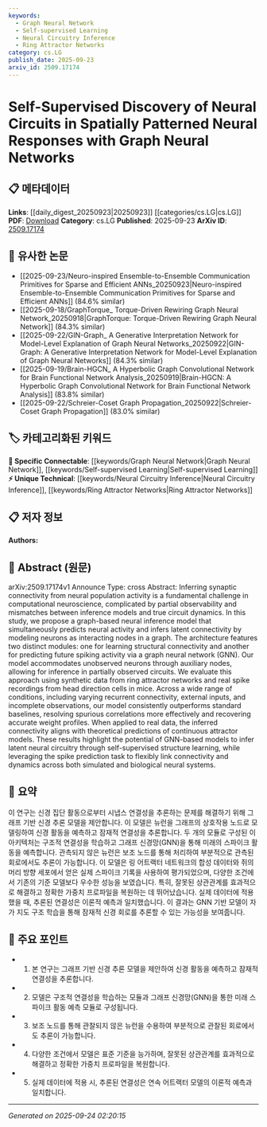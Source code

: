 ```yaml
---
keywords:
  - Graph Neural Network
  - Self-supervised Learning
  - Neural Circuitry Inference
  - Ring Attractor Networks
category: cs.LG
publish_date: 2025-09-23
arxiv_id: 2509.17174
---
```


<!-- KEYWORD_LINKING_METADATA:
{
  "processed_timestamp": "2025-09-24T02:20:15.748901",
  "vocabulary_version": "1.0",
  "selected_keywords": [
    "Graph Neural Network",
    "Self-supervised Learning",
    "Neural Circuitry Inference",
    "Ring Attractor Networks"
  ],
  "rejected_keywords": [],
  "similarity_scores": {
    "Graph Neural Network": 0.92,
    "Self-supervised Learning": 0.85,
    "Neural Circuitry Inference": 0.78,
    "Ring Attractor Networks": 0.72
  },
  "extraction_method": "AI_prompt_based",
  "budget_applied": true,
  "candidates_json": {
    "candidates": [
      {
        "surface": "Graph Neural Networks",
        "canonical": "Graph Neural Network",
        "aliases": [
          "GNN",
          "Graph Networks"
        ],
        "category": "specific_connectable",
        "rationale": "Central to the study, GNNs are used to model neural interactions and infer connectivity.",
        "novelty_score": 0.45,
        "connectivity_score": 0.9,
        "specificity_score": 0.85,
        "link_intent_score": 0.92
      },
      {
        "surface": "Self-supervised structure learning",
        "canonical": "Self-supervised Learning",
        "aliases": [
          "Self-supervised structure discovery"
        ],
        "category": "specific_connectable",
        "rationale": "The study employs self-supervised learning to infer neural circuitry, linking connectivity and dynamics.",
        "novelty_score": 0.55,
        "connectivity_score": 0.88,
        "specificity_score": 0.8,
        "link_intent_score": 0.85
      },
      {
        "surface": "Neural circuitry inference",
        "canonical": "Neural Circuitry Inference",
        "aliases": [
          "Neural circuit discovery"
        ],
        "category": "unique_technical",
        "rationale": "This is a unique application of GNNs in neuroscience, focusing on inferring neural circuits.",
        "novelty_score": 0.7,
        "connectivity_score": 0.75,
        "specificity_score": 0.9,
        "link_intent_score": 0.78
      },
      {
        "surface": "Ring attractor networks",
        "canonical": "Ring Attractor Networks",
        "aliases": [
          "Ring attractors"
        ],
        "category": "unique_technical",
        "rationale": "Used as a synthetic data source, these networks are pivotal for testing the model's inference capabilities.",
        "novelty_score": 0.65,
        "connectivity_score": 0.7,
        "specificity_score": 0.88,
        "link_intent_score": 0.72
      }
    ],
    "ban_list_suggestions": [
      "neural activity",
      "spiking activity",
      "real data"
    ]
  },
  "decisions": [
    {
      "candidate_surface": "Graph Neural Networks",
      "resolved_canonical": "Graph Neural Network",
      "decision": "linked",
      "scores": {
        "novelty": 0.45,
        "connectivity": 0.9,
        "specificity": 0.85,
        "link_intent": 0.92
      }
    },
    {
      "candidate_surface": "Self-supervised structure learning",
      "resolved_canonical": "Self-supervised Learning",
      "decision": "linked",
      "scores": {
        "novelty": 0.55,
        "connectivity": 0.88,
        "specificity": 0.8,
        "link_intent": 0.85
      }
    },
    {
      "candidate_surface": "Neural circuitry inference",
      "resolved_canonical": "Neural Circuitry Inference",
      "decision": "linked",
      "scores": {
        "novelty": 0.7,
        "connectivity": 0.75,
        "specificity": 0.9,
        "link_intent": 0.78
      }
    },
    {
      "candidate_surface": "Ring attractor networks",
      "resolved_canonical": "Ring Attractor Networks",
      "decision": "linked",
      "scores": {
        "novelty": 0.65,
        "connectivity": 0.7,
        "specificity": 0.88,
        "link_intent": 0.72
      }
    }
  ]
}
-->

# Self-Supervised Discovery of Neural Circuits in Spatially Patterned Neural Responses with Graph Neural Networks

## 📋 메타데이터

**Links**: [[daily_digest_20250923|20250923]] [[categories/cs.LG|cs.LG]]
**PDF**: [Download](https://arxiv.org/pdf/2509.17174.pdf)
**Category**: cs.LG
**Published**: 2025-09-23
**ArXiv ID**: [2509.17174](https://arxiv.org/abs/2509.17174)

## 🔗 유사한 논문
- [[2025-09-23/Neuro-inspired Ensemble-to-Ensemble Communication Primitives for Sparse and Efficient ANNs_20250923|Neuro-inspired Ensemble-to-Ensemble Communication Primitives for Sparse and Efficient ANNs]] (84.6% similar)
- [[2025-09-18/GraphTorque_ Torque-Driven Rewiring Graph Neural Network_20250918|GraphTorque: Torque-Driven Rewiring Graph Neural Network]] (84.3% similar)
- [[2025-09-22/GIN-Graph_ A Generative Interpretation Network for Model-Level Explanation of Graph Neural Networks_20250922|GIN-Graph: A Generative Interpretation Network for Model-Level Explanation of Graph Neural Networks]] (84.3% similar)
- [[2025-09-19/Brain-HGCN_ A Hyperbolic Graph Convolutional Network for Brain Functional Network Analysis_20250919|Brain-HGCN: A Hyperbolic Graph Convolutional Network for Brain Functional Network Analysis]] (83.8% similar)
- [[2025-09-22/Schreier-Coset Graph Propagation_20250922|Schreier-Coset Graph Propagation]] (83.0% similar)

## 🏷️ 카테고리화된 키워드
**🔗 Specific Connectable**: [[keywords/Graph Neural Network|Graph Neural Network]], [[keywords/Self-supervised Learning|Self-supervised Learning]]
**⚡ Unique Technical**: [[keywords/Neural Circuitry Inference|Neural Circuitry Inference]], [[keywords/Ring Attractor Networks|Ring Attractor Networks]]

## 📋 저자 정보

**Authors:** 

## 📄 Abstract (원문)

arXiv:2509.17174v1 Announce Type: cross 
Abstract: Inferring synaptic connectivity from neural population activity is a fundamental challenge in computational neuroscience, complicated by partial observability and mismatches between inference models and true circuit dynamics. In this study, we propose a graph-based neural inference model that simultaneously predicts neural activity and infers latent connectivity by modeling neurons as interacting nodes in a graph. The architecture features two distinct modules: one for learning structural connectivity and another for predicting future spiking activity via a graph neural network (GNN). Our model accommodates unobserved neurons through auxiliary nodes, allowing for inference in partially observed circuits. We evaluate this approach using synthetic data from ring attractor networks and real spike recordings from head direction cells in mice. Across a wide range of conditions, including varying recurrent connectivity, external inputs, and incomplete observations, our model consistently outperforms standard baselines, resolving spurious correlations more effectively and recovering accurate weight profiles. When applied to real data, the inferred connectivity aligns with theoretical predictions of continuous attractor models. These results highlight the potential of GNN-based models to infer latent neural circuitry through self-supervised structure learning, while leveraging the spike prediction task to flexibly link connectivity and dynamics across both simulated and biological neural systems.

## 📝 요약

이 연구는 신경 집단 활동으로부터 시냅스 연결성을 추론하는 문제를 해결하기 위해 그래프 기반 신경 추론 모델을 제안합니다. 이 모델은 뉴런을 그래프의 상호작용 노드로 모델링하여 신경 활동을 예측하고 잠재적 연결성을 추론합니다. 두 개의 모듈로 구성된 이 아키텍처는 구조적 연결성을 학습하고 그래프 신경망(GNN)을 통해 미래의 스파이크 활동을 예측합니다. 관측되지 않은 뉴런은 보조 노드를 통해 처리하여 부분적으로 관측된 회로에서도 추론이 가능합니다. 이 모델은 링 어트랙터 네트워크의 합성 데이터와 쥐의 머리 방향 세포에서 얻은 실제 스파이크 기록을 사용하여 평가되었으며, 다양한 조건에서 기존의 기준 모델보다 우수한 성능을 보였습니다. 특히, 잘못된 상관관계를 효과적으로 해결하고 정확한 가중치 프로파일을 복원하는 데 뛰어났습니다. 실제 데이터에 적용했을 때, 추론된 연결성은 이론적 예측과 일치했습니다. 이 결과는 GNN 기반 모델이 자가 지도 구조 학습을 통해 잠재적 신경 회로를 추론할 수 있는 가능성을 보여줍니다.

## 🎯 주요 포인트

- 1. 본 연구는 그래프 기반 신경 추론 모델을 제안하여 신경 활동을 예측하고 잠재적 연결성을 추론합니다.
- 2. 모델은 구조적 연결성을 학습하는 모듈과 그래프 신경망(GNN)을 통한 미래 스파이크 활동 예측 모듈로 구성됩니다.
- 3. 보조 노드를 통해 관찰되지 않은 뉴런을 수용하여 부분적으로 관찰된 회로에서도 추론이 가능합니다.
- 4. 다양한 조건에서 모델은 표준 기준을 능가하며, 잘못된 상관관계를 효과적으로 해결하고 정확한 가중치 프로파일을 복원합니다.
- 5. 실제 데이터에 적용 시, 추론된 연결성은 연속 어트랙터 모델의 이론적 예측과 일치합니다.


---

*Generated on 2025-09-24 02:20:15*